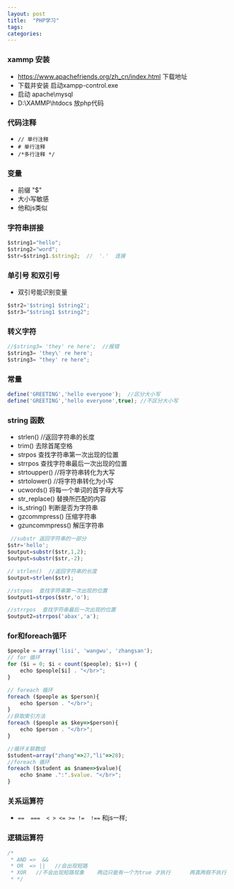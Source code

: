 ```yaml
---
layout: post
title:  "PHP学习"
tags:
categories:
---
```


### xammp 安装
- https://www.apachefriends.org/zh_cn/index.html  下载地址
- 下载并安装 启动xampp-control.exe
- 启动 apache\mysql
- D:\XAMMP\htdocs  放php代码

### 代码注释
-  `// 单行注释`
-  `# 单行注释`
-  `/*多行注释 */`

### 变量
- 前缀 "$"
- 大小写敏感
- 他和js类似

### 字符串拼接

```javascript
$string1="hello";
$string2="word";
$str=$string1.$string2;  //  '.'  连接
```
### 单引号 和双引号
- 双引号能识别变量
```javascript
$str2='$string1 $string2';
$str3="$string1 $string2";  
```
### 转义字符
```javascript
//$string3= 'they' re here';  //报错
$string3= 'they\' re here';
$string3= "they' re here";
```

### 常量
```javascript
define('GREETING','hello everyone');  //区分大小写
define('GREETING','hello everyone',true); //不区分大小写
```

### string 函数
- strlen()  //返回字符串的长度
- trim()  去除首尾空格
- strpos  查找字符串第一次出现的位置
- strrpos  查找字符串最后一次出现的位置
- strtoupper()  //将字符串转化为大写
- strtolower()  //将字符串转化为小写
- ucwords() 将每一个单词的首字母大写
- str_replace() 替换所匹配的内容
- is_string() 判断是否为字符串
- gzcommpress() 压缩字符串
- gzuncommpress() 解压字符串

```javascript
 //substr 返回字符串的一部分
$str='hello';
$output=substr($str,1,2);
$output=substr($str,-2);

// strlen()  //返回字符串的长度
$output=strlen($str);

//strpos  查找字符串第一次出现的位置
$output1=strpos($str,'o');

//strrpos  查找字符串最后一次出现的位置
$output2=strrpos('abax','a');

```

### for和foreach循环
```javascript
$people = array('lisi', 'wangwu', 'zhangsan');
// for 循环
for ($i = 0; $i < count($people); $i++) {
    echo $people[$i] . "</br>";
}

// foreach 循环
foreach ($people as $person){
    echo $person . "</br>";
}
//获取索引方法
foreach ($people as $key=>$person){
    echo $person . "</br>";
}

//循环关联数组
$student=array("zhang"=>27,"li"=>28);
//foreach 循环
foreach ($student as $name=>$value){
    echo $name .":".$value. "</br>";
}

```
### 关系运算符
- `==  ===  < > <= >= !=  !==` 和js一样;

### 逻辑运算符

```javascript
/*
 * AND =>  &&
 * OR  => ||   //会出现短路
 * XOR   //不会出现短路现象    两边只能有一个为true 才执行      两真两假不执行
 * */
 
```


